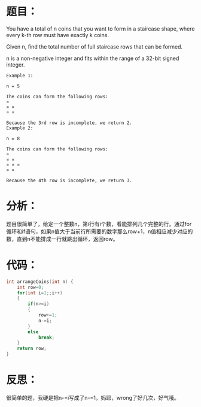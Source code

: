 题目：
==
You have a total of n coins that you want to form in a staircase shape, where every k-th row must have exactly k coins.

Given n, find the total number of full staircase rows that can be formed.

n is a non-negative integer and fits within the range of a 32-bit signed integer.
```
Example 1:

n = 5

The coins can form the following rows:
¤
¤ ¤
¤ ¤

Because the 3rd row is incomplete, we return 2.
Example 2:

n = 8

The coins can form the following rows:
¤
¤ ¤
¤ ¤ ¤
¤ ¤

Because the 4th row is incomplete, we return 3.
```
分析：
==

题目很简单了，给定一个整数n，第i行有i个数，看能排列几个完整的行。通过for循环和if语句，如果n值大于当前行所需要的数字那么row+1，n值相应减少对应的数，直到n不能排成一行就跳出循环，返回row。

代码：
==
```C
int arrangeCoins(int n) {
    int row=0;
    for(int i=1;;i++)
    {
        if(n>=i)
        { 
            row+=1;
            n-=i;
        }  
        else
            break;
    }
    return row;
}
```
反思：
==
很简单的题，我硬是把n-=i写成了n-=1，妈耶，wrong了好几次，好气哦。
